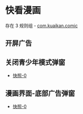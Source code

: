 # 快看漫画

存在 3 规则组 - [com.kuaikan.comic](/src/apps/com.kuaikan.comic.ts)

## 开屏广告

## 关闭青少年模式弹窗

- [快照-0](https://i.gkd.li/import/12565678)

## 漫画界面-底部广告弹窗

- [快照-0](https://i.gkd.li/import/12910268)
